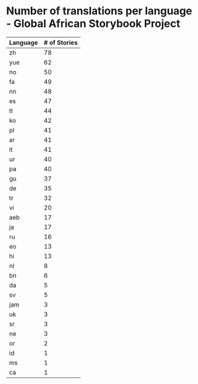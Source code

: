 # Number of translations per language - Global African Storybook Project

Language | # of Stories
-------- | ------------
zh | 78
yue | 62
no | 50
fa | 49
nn | 48
es | 47
tl | 44
ko | 42
pl | 41
ar | 41
it | 41
ur | 40
pa | 40
gu | 37
de | 35
tr | 32
vi | 20
aeb | 17
ja | 17
ru | 16
eo | 13
hi | 13
nl | 8
bn | 6
da | 5
sv | 5
jam | 3
uk | 3
sr | 3
ne | 3
or | 2
id | 1
ms | 1
ca | 1
